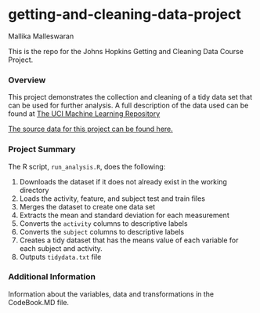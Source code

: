 # getting-and-cleaning-data-project
Mallika Malleswaran 

This is the repo for the Johns Hopkins Getting and Cleaning Data Course Project. 

### Overview
This project demonstrates the collection and cleaning of a tidy data set that can be used for further analysis. A full description of the data used can be found at [The UCI Machine Learning Repository](http://archive.ics.uci.edu/ml/datasets/Human+Activity+Recognition+Using+Smartphones)

[The source data for this project can be found here.](https://d396qusza40orc.cloudfront.net/getdata%2Fprojectfiles%2FUCI%20HAR%20Dataset.zip)


### Project Summary
The R script, `run_analysis.R`, does the following:

1. Downloads the dataset if it does not already exist in the working directory
2. Loads the activity, feature, and subject test and train files
3. Merges the dataset to create one data set
5. Extracts the mean and standard deviation for each measurement
6. Converts the `activity` columns to descriptive labels
7. Converts the `subject` columns to descriptive labels
8. Creates a tidy dataset that has the means value of each variable for each subject and activity. 
9. Outputs `tidydata.txt` file


### Additional Information
Information about the variables, data and transformations in the CodeBook.MD file.